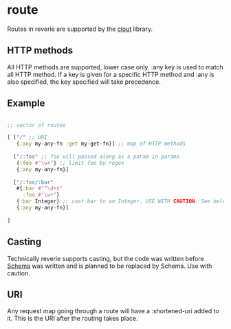 # route

Routes in reverie are supported by the [clout](https://github.com/weavejester/clout) library.


## HTTP methods

All HTTP methods are supported, lower case only. :any key is used to match all HTTP method. If a key is given for a specific HTTP method and :any is also specified, the key specified will take precedence.

## Example

```clojure

;; vector of routes

[ ["/" ;; URI
   {:any my-any-fn :get my-get-fn}] ;; map of HTTP methods
  
  ["/:foo" ;; foo will passed along as a param in params
   {:foo #"\w+"} ;; limit foo by regex
   {:any my-any-fn}]
  
  ["/:foo/:bar"
   #{:bar #"^\d+$"
     :foo #"\w+"}
   {:bar Integer} ;; cast bar to an Integer. USE WITH CAUTION. See below on casting
   {:any my-any-fn}]
    
]
```


## Casting

Technically reverie supports casting, but the code was written before [Schema](https://github.com/plumatic/schema) was written and is planned to be replaced by Schema. Use with caution.


## URI

Any request map going through a route will have a :shortened-uri added to it. This is the URI after the routing takes place.
